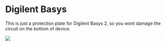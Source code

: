 Digilent Basys
=================

This is just a protection plate for Digilent Basys 2, so you wont damage the circuit on the bottom of device.

![](https://raw.githubusercontent.com/syky27/Basys-2-case-plate/master/basys.jpg)

